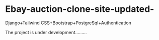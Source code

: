 # Ebay-auction-clone-site-updated-
Django+Tailwind CSS+Bootstrap+PostgreSql+Authentication

The project is under development.........
